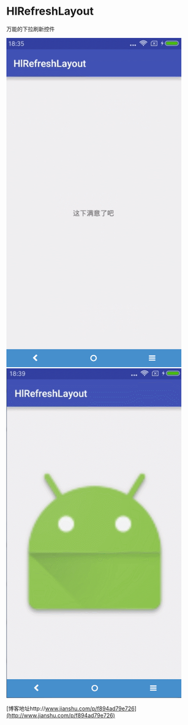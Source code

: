 # HlRefreshLayout
万能的下拉刷新控件

![device-2016-10-24-205105 00_00_00-00_00_9.gif](https://github.com/Hemumu/HlRefreshLayout/blob/master/app/src/main/res/raw/TextView.gif)
![device-2016-10-24-205105 00_00_00-00_00_10.gif](https://github.com/Hemumu/HlRefreshLayout/blob/master/app/src/main/res/raw/ImageView.gif)


[博客地址http://www.jianshu.com/p/f894ad79e726](http://www.jianshu.com/p/f894ad79e726)
